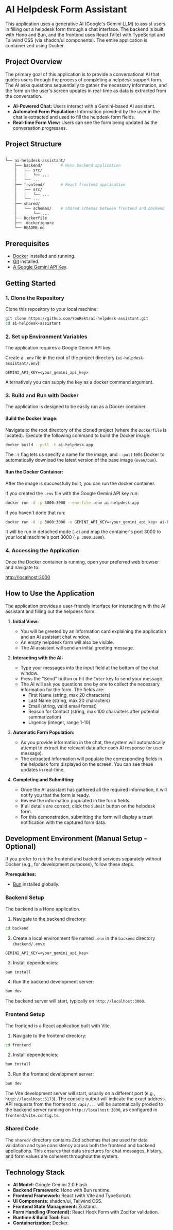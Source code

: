 # AI Helpdesk Form Assistant

This application uses a generative AI (Google's Gemini LLM) to assist users in filling out a helpdesk form through a chat interface. The backend is built with Hono and Bun, and the frontend uses React (Vite) with TypeScript and Tailwind CSS (via shadcn/ui components). The entire application is containerized using Docker.

## Project Overview

The primary goal of this application is to provide a conversational AI that guides users through the process of completing a helpdesk support form. The AI asks questions sequentially to gather the necessary information, and the form on the user's screen updates in real-time as data is extracted from the conversation.

-   **AI-Powered Chat:** Users interact with a Gemini-based AI assistant.
-   **Automated Form Population:** Information provided by the user in the chat is extracted and used to fill the helpdesk form fields.
-   **Real-time Form View:** Users can see the form being updated as the conversation progresses.

## Project Structure

```bash
.
└── ai-helpdesk-assistant/
    ├── backend/        # Hono backend application
    │   ├── src/
    │   │   └── ...
    │   └── ...
    ├── frontend/       # React frontend application
    │   ├── src/
    │   │   └── ...
    │   └── ...
    ├── shared/
    │   └── schemas/    # Shared schemas between frontend and backend
    │       └── ...
    ├── Dockerfile
    ├── .dockerignore
    └── README.md
```

## Prerequisites

-   [Docker](https://www.docker.com/get-started) installed and running.
-   [Git](https://git-scm.com/downloads) installed.
-   [ A Google Gemini API Key](https://aistudio.google.com/apikey).

## Getting Started

### 1. Clone the Repository

Clone this repository to your local machine:

```bash
git clone https://github.com/YouRekt/ai-helpdesk-assistant.git
cd ai-helpdesk-assistant
```

### 2. Set up Environment Variables

The application requires a Google Gemini API key.

Create a `.env` file in the root of the project directory (`ai-helpdesk-assistant/.env`):

```env
GEMINI_API_KEY=<your_gemini_api_key>
```

Alternatively you can supply the key as a docker command argument.

### 3. Build and Run with Docker

The application is designed to be easily run as a Docker container.

#### Build the Docker Image:

Navigate to the root directory of the cloned project (where the `Dockerfile` is located). Execute the following command to build the Docker image:

```bash
docker build --pull -t ai-helpdesk-app
```

The `-t` flag lets us specify a name for the image, and `--pull` tells Docker to automatically download the latest version of the base image (`oven/bun`).

#### Run the Docker Container:

After the image is successfully built, you can run the docker container.

If you created the `.env` file with the Google Gemini API key run:

```bash
docker run -d -p 3000:3000 --env-file .env ai-helpdesk-app
```

If you haven't done that run:

```bash
docker run -d -p 3000:3000 -e GEMINI_API_KEY=<your_gemini_api_key> ai-helpdesk-app
```

It will be run in detached mode (`-d`) and map the container's port 3000 to your local machine's port 3000 (`-p 3000:3000`).

### 4. Accessing the Application

Once the Docker container is running, open your preferred web browser and navigate to:

[http://localhost:3000](http://localhost:3000)

## How to Use the Application

The application provides a user-friendly interface for interacting with the AI assistant and filling out the helpdesk form.

1.  **Initial View:**

    -   You will be greeted by an information card explaining the application and an AI assistant chat window.
    -   An empty helpdesk form will also be visible.
    -   The AI assistant will send an initial greeting message.

2.  **Interacting with the AI:**

    -   Type your messages into the input field at the bottom of the chat window.
    -   Press the "Send" button or hit the `Enter` key to send your message.
    -   The AI will ask you questions one by one to collect the necessary information for the form. The fields are:
        -   First Name (string, max 20 characters)
        -   Last Name (string, max 20 characters)
        -   Email (string, valid email format)
        -   Reason for Contact (string, max 100 characters after potential summarization)
        -   Urgency (integer, range 1-10)

3.  **Automatic Form Population:**

    -   As you provide information in the chat, the system will automatically attempt to extract the relevant data after each AI response (or user message).
    -   The extracted information will populate the corresponding fields in the helpdesk form displayed on the screen. You can see these updates in real-time.

4.  **Completing and Submitting:**
    -   Once the AI assistant has gathered all the required information, it will notify you that the form is ready.
    -   Review the information populated in the form fields.
    -   If all details are correct, click the `Submit` button on the helpdesk form.
    -   For this demonstration, submitting the form will display a toast notification with the captured form data.

## Development Environment (Manual Setup - Optional)

If you prefer to run the frontend and backend services separately without Docker (e.g., for development purposes), follow these steps.

**Prerequisites:**

-   [Bun](https://bun.sh/) installed globally.

### Backend Setup

The backend is a Hono application.

1.  Navigate to the backend directory:

```bash
cd backend
```

2.  Create a local environment file named `.env` in the `backend` directory (`backend/.env`):

```env
GEMINI_API_KEY=<your_gemini_api_key>
```

3. Install dependencies:

```bash
bun install
```

4.  Run the backend development server:

```bash
bun dev
```

The backend server will start, typically on `http://localhost:3000`.

### Frontend Setup

The frontend is a React application built with Vite.

1.  Navigate to the frontend directory:

```bash
cd frontend
```

2.  Install dependencies:

```bash
bun install
```

3.  Run the frontend development server:

```bash
bun dev
```

The Vite development server will start, usually on a different port (e.g., `http://localhost:5173`). The console output will indicate the exact address.
API requests from the frontend to `/api/...` will be automatically proxied to the backend server running on `http://localhost:3000`, as configured in `frontend/vite.config.ts`.

### Shared Code

The `shared/` directory contains Zod schemas that are used for data validation and type consistency across both the frontend and backend applications. This ensures that data structures for chat messages, history, and form values are coherent throughout the system.

## Technology Stack

-   **AI Model:** Google Gemini 2.0 Flash.
-   **Backend Framework:** Hono with Bun runtime.
-   **Frontend Framework:** React (with Vite and TypeScript).
-   **UI Components:** shadcn/ui, Tailwind CSS.
-   **Frontend State Management:** Zustand.
-   **Form Handling (Frontend):** React Hook Form with Zod for validation.
-   **Runtime & Build Tool:** Bun.
-   **Containerization:** Docker.
